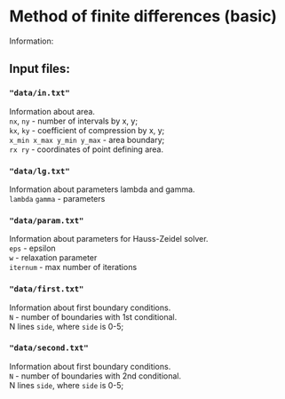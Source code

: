 # Method of finite differences (basic)   

Information:

## Input files:
### **`"data/in.txt"`**   
Information about area.   
`nx`, `ny` - number of intervals by x, y;  
`kx`, `ky` - coefficient of compression by x, y;  
`x_min x_max y_min y_max` - area boundary;   
`rx ry` - coordinates of point defining area.   

### **`"data/lg.txt"`**  
Information about parameters lambda and gamma.   
`lambda` `gamma` - parameters  

### **`"data/param.txt"`**   
Information about parameters for Hauss-Zeidel solver.   
`eps` - epsilon   
`w` - relaxation parameter   
`iternum` - max number of iterations   

### **`"data/first.txt"`**   
Information about first boundary conditions.   
`N` - number of boundaries with 1st conditional.      
N lines `side`, where `side` is 0-5;    

### **`"data/second.txt"`**   
Information about first boundary conditions.   
`N` - number of boundaries with 2nd conditional.      
N lines `side`, where `side` is 0-5;    